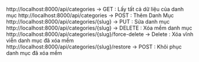 http://localhost:8000/api/categories -> GET : Lấy tất cả dữ liệu của danh mục
http://localhost:8000/api/categories -> POST : Thêm Danh Mục
http://localhost:8000/api/categories/{slug} -> PUT : Sửa danh mục
http://localhost:8000/api/categories/{slug} -> DELETE : Xóa mềm danh mục
http://localhost:8000/api/categories/{slug}/force-delete -> Delete : Xóa vĩnh viễn danh mục đã xóa mềm
http://localhost:8000/api/categories/{slug}/restore -> POST : Khôi phục danh mục đã xóa mềm